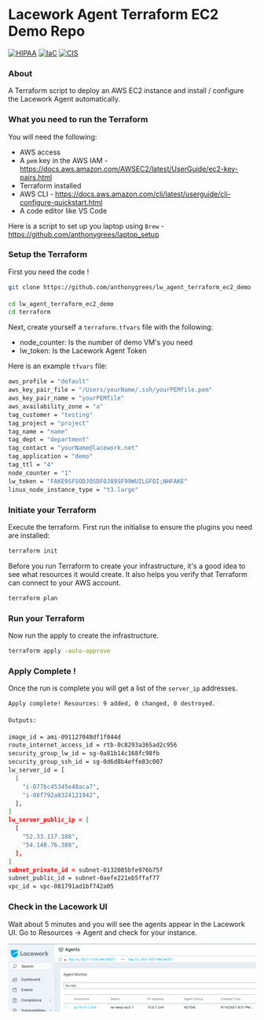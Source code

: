 # Lacework Agent Terraform EC2 Demo Repo

[![HIPAA](https://app.soluble.cloud/api/v1/public/badges/c0cee9fa-e0cc-4bcd-810e-35bdb24ab747.svg)](https://app.soluble.cloud/repos/details/github.com/anthonygrees/lw_agent_terraform_ec2_demo)  [![IaC](https://app.soluble.cloud/api/v1/public/badges/09614798-b86e-42ca-8cef-84580a269420.svg)](https://app.soluble.cloud/repos/details/github.com/anthonygrees/lw_agent_terraform_ec2_demo)  [![CIS](https://app.soluble.cloud/api/v1/public/badges/881cd7ef-cf59-4e41-b9cb-312d5b4127e6.svg)](https://app.soluble.cloud/repos/details/github.com/anthonygrees/lw_agent_terraform_ec2_demo)  
  
### About
A Terraform script to deploy an AWS EC2 instance and install / configure the Lacework Agent automatically.
  
### What you need to run the Terraform
You will need the following:  
 - AWS access  
 - A `pem` key in the AWS IAM  - https://docs.aws.amazon.com/AWSEC2/latest/UserGuide/ec2-key-pairs.html
 - Terraform installed  
 - AWS CLI  - https://docs.aws.amazon.com/cli/latest/userguide/cli-configure-quickstart.html
 - A code editor like VS Code  
  
Here is a script to set up you laptop using `Brew` - https://github.com/anthonygrees/laptop_setup
  
### Setup the Terraform
First you need the code !  
  
```bash
git clone https://github.com/anthonygrees/lw_agent_terraform_ec2_demo

cd lw_agent_terraform_ec2_demo
cd terraform
```
  
Next, create yourself a `terraform.tfvars` file with the following:  
 - node_counter: Is the number of demo VM's you need   
 - lw_token: Is the Lacework Agent Token  
  
Here is an example `tfvars` file:  
```bash
aws_profile = "default"
aws_key_pair_file = "/Users/yourName/.ssh/yourPEMfile.pem"
aws_key_pair_name = "yourPEMfile"
aws_availability_zone = "a"
tag_customer = "testing"
tag_project = "project"
tag_name = "name"
tag_dept = "department"
tag_contact = "yourName@lacework.net"
tag_application = "demo"
tag_ttl = "4"
node_counter = "1"
lw_token = "FAKE9SFSODJOSDFOJ89SF99WUILGFOI;NHFAKE"
linux_node_instance_type = "t3.large"
```
  
### Initiate your Terraform
Execute the terraform. First run the initialise to ensure the plugins you need are installed:  
  
```bash
terraform init
```
  
Before you run Terraform to create your infrastructure, it's a good idea to see what resources it would create. It also helps you verify that Terraform can connect to your AWS account.  
  
```bash
terraform plan
```
  
### Run your Terraform
  
Now run the apply to create the infrastructure.  
  
```bash
terraform apply -auto-approve
```
  
### Apply Complete !
Once the run is complete you will get a list of the `server_ip` addresses.  
  
```bash
Apply complete! Resources: 9 added, 0 changed, 0 destroyed.

Outputs:

image_id = ami-091127048df1f044d
route_internet_access_id = rtb-0c8293a365ad2c956
security_group_lw_id = sg-0a81b14c168fc98fb
security_group_ssh_id = sg-0d6d8b4effe83c007
lw_server_id = [
  [
    "i-077bc45345e48aca7",
    "i-08f792a8324121942",
  ],
]
lw_server_public_ip = [
  [
    "52.33.117.188",
    "54.148.76.388",
  ],
]
subnet_private_id = subnet-0132085bfe976b75f
subnet_public_id = subnet-0aefe221eb5ffaf77
vpc_id = vpc-081791ad1bf742a05
```
  

### Check in the Lacework UI
Wait about 5 minutes and you will see the agents appear in the Lacework UI.  Go to Resources -> Agent and check for your instance.
  
![Lacework Agent](/images/agent.png)